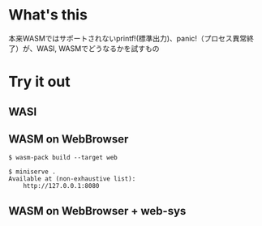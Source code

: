 # What's this

本来WASMではサポートされないprintf!(標準出力)、panic!（プロセス異常終了）が、WASI, WASMでどうなるかを試すもの

# Try it out

## WASI
## WASM on WebBrowser

```shell
$ wasm-pack build --target web
```

```
$ miniserve .
Available at (non-exhaustive list):
    http://127.0.0.1:8080
```


## WASM on WebBrowser + web-sys